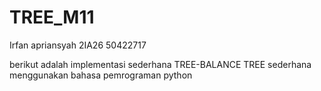 # TREE_M11
Irfan apriansyah
2IA26
50422717

berikut adalah implementasi sederhana TREE-BALANCE TREE sederhana menggunakan bahasa pemrograman python
